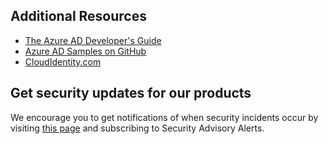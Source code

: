 ## Additional Resources

- [The Azure AD Developer's Guide](../articles/active-directory/active-directory-developers-guide.md)
- [Azure AD Samples on GitHub](https://github.com/Azure-Samples/?utf8=%E2%9C%93&query=active-directory)
- [CloudIdentity.com](http://cloudidentity.com)

## Get security updates for our products

We encourage you to get notifications of when security incidents occur by visiting [this page](https://technet.microsoft.com/security/dd252948) and subscribing to Security Advisory Alerts.